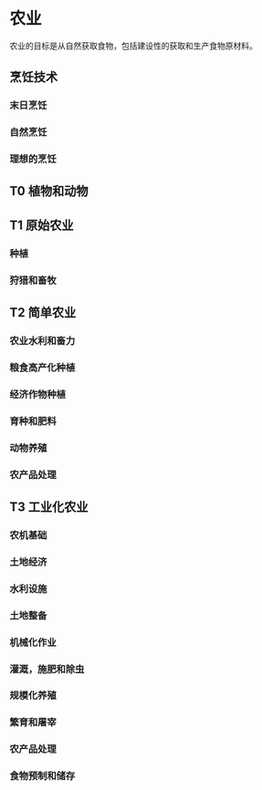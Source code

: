# 农业

农业的目标是从自然获取食物，包括建设性的获取和生产食物原材料。

## 烹饪技术

### 末日烹饪

### 自然烹饪

### 理想的烹饪

## T0 植物和动物

## T1 原始农业

### 种植

### 狩猎和畜牧

## T2 简单农业

### 农业水利和畜力

### 粮食高产化种植

### 经济作物种植

### 育种和肥料

### 动物养殖

### 农产品处理

## T3 工业化农业

### 农机基础

### 土地经济

### 水利设施

### 土地整备

### 机械化作业

### 灌溉，施肥和除虫

### 规模化养殖

### 繁育和屠宰

### 农产品处理

### 食物预制和储存
